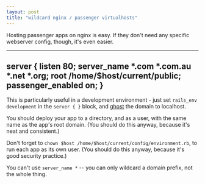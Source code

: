 ```yaml
---
layout: post
title: "wildcard nginx / passenger virtualhosts"
---
```


Hosting passenger apps on nginx is easy. If they don't need any specific webserver config, though, it's even easier.

---
server {
  listen 80;
  server_name *.com *.com.au *.net *.org;
  root /home/$host/current/public;
  passenger_enabled on;
}
---

This is particularly useful in a development environment - just set `rails_env development` in the `server { }` block, and [ghost](http://github.com/bjeanes/ghost) the domain to localhost.

You should deploy your app to a directory, and as a user, with the same name as the app's root domain. (You should do this anyway, because it's neat and consistent.)

Don't forget to `chown $host /home/$host/current/config/environment.rb`, to run each app as its own user. (You should do this anyway, because it's good security practice.)

You can't use `server_name *` -- you can only wildcard a domain prefix, not the whole thing.
